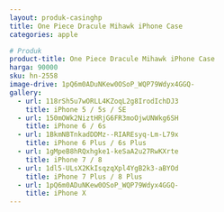 ```yaml
---
layout: produk-casinghp
title: One Piece Dracule Mihawk iPhone Case
categories: apple

# Produk
product-title: One Piece Dracule Mihawk iPhone Case
harga: 90000
sku: hn-2558
image-drive: 1pQ6m0ADuNKew0OSoP_WQP79Wdyx4GGQ-
gallery:
  - url: 118rSh5u7wORLL4KZoqL2g8IrodIchDJ3
    title: iPhone 5 / 5s / SE
  - url: 150mOWk2NiztHRjG6FR3moOjwUNWkg6SH
    title: iPhone 6 / 6s
  - url: 1BkmNBTnkadDDMz--RIAREsyq-Lm-L79x
    title: iPhone 6 Plus / 6s Plus
  - url: 1gMpeB8hRQxhgke1-keSaA2u27RwKXrte
    title: iPhone 7 / 8
  - url: 1dl5-ULsX2KkIsqzqXpl4YgB2k3-aBYOd
    title: iPhone 7 Plus / 8 Plus
  - url: 1pQ6m0ADuNKew0OSoP_WQP79Wdyx4GGQ-
    title: iPhone X
---
```

